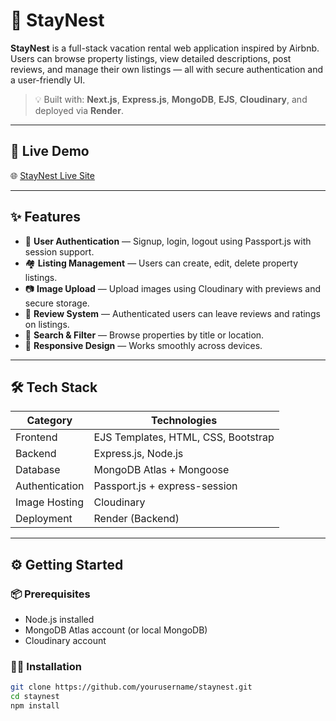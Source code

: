 # 🏡 StayNest

**StayNest** is a full-stack vacation rental web application inspired by Airbnb. Users can browse property listings, view detailed descriptions, post reviews, and manage their own listings — all with secure authentication and a user-friendly UI.

> 💡 Built with: **Next.js**, **Express.js**, **MongoDB**, **EJS**, **Cloudinary**, and deployed via **Render**.

---

## 🔗 Live Demo

🌐 [StayNest Live Site](https://staynest-uopp.onrender.com)  

---

## ✨ Features

- 🔐 **User Authentication** — Signup, login, logout using Passport.js with session support.
- 🏘️ **Listing Management** — Users can create, edit, delete property listings.
- 📷 **Image Upload** — Upload images using Cloudinary with previews and secure storage.
- 💬 **Review System** — Authenticated users can leave reviews and ratings on listings.
- 🔎 **Search & Filter** — Browse properties by title or location.
- 📱 **Responsive Design** — Works smoothly across devices.

---

## 🛠️ Tech Stack

| Category        | Technologies                  |
|----------------|-------------------------------|
| Frontend        | EJS Templates, HTML, CSS, Bootstrap |
| Backend         | Express.js, Node.js           |
| Database        | MongoDB Atlas + Mongoose      |
| Authentication  | Passport.js + express-session |
| Image Hosting   | Cloudinary                    |
| Deployment      | Render (Backend)              |

---

## ⚙️ Getting Started

### 📦 Prerequisites
- Node.js installed
- MongoDB Atlas account (or local MongoDB)
- Cloudinary account

### 🧑‍💻 Installation

```bash
git clone https://github.com/yourusername/staynest.git
cd staynest
npm install
